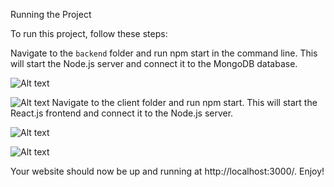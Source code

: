 Running the Project

To run this project, follow these steps:


Navigate to the `backend` folder and run npm start in the command line. This will start the Node.js server and connect it to the MongoDB database.

![Alt text](/readme_assests/cd_backend.jpg?raw=true "Title")

![Alt text](/readme_assests/start_backend.jpg?raw=true "Title")
Navigate to the client folder and run npm start. This will start the React.js frontend and connect it to the Node.js server.

![Alt text](/readme_assests/cd_frontend.jpg?raw=true "Title")

![Alt text](/readme_assests/start_frontend.jpg?raw=true "Title")

Your website should now be up and running at http://localhost:3000/. Enjoy!
